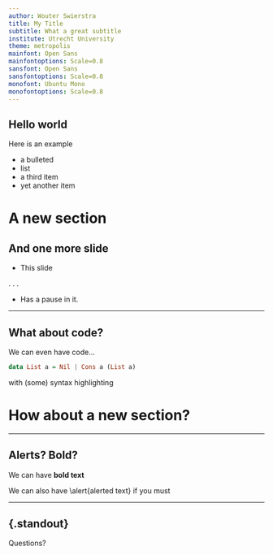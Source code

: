 ```yaml
---
author: Wouter Swierstra
title: My Title
subtitle: What a great subtitle
institute: Utrecht University
theme: metropolis
mainfont: Open Sans
mainfontoptions: Scale=0.8
sansfont: Open Sans
sansfontoptions: Scale=0.8
monofont: Ubuntu Mono
monofontoptions: Scale=0.8
---
```


## Hello world

Here is an example

* a bulleted
* list
* a third item
* yet another item


# A new section


## And one more slide

* This slide

. . .

* Has a pause in it.

---

## What about code?

We can even have code...

```haskell
data List a = Nil | Cons a (List a)
```

with (some) syntax highlighting


# How about a new section?

---

## Alerts? Bold?

We can have **bold text**

We can also have \alert{alerted text} if you must

---

## {.standout}

Questions?
